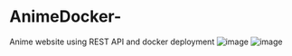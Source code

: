 # AnimeDocker-
Anime website using REST API and docker deployment
![image](https://github.com/user-attachments/assets/a565c622-4363-4292-bc4c-3f333084887a)
![image](https://github.com/user-attachments/assets/e28dd741-9e9b-45b3-86f6-3514c633e3cd)
